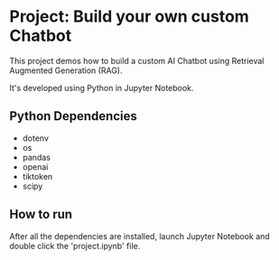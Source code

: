 # Project: Build your own custom Chatbot

This project demos how to build a custom AI Chatbot using Retrieval Augmented Generation (RAG). 

It's developed using Python in Jupyter Notebook.


## Python Dependencies

* dotenv
* os
* pandas
* openai
* tiktoken
* scipy
  

## How to run 
After all the dependencies are installed, launch Jupyter Notebook and double click the 'project.ipynb' file.
